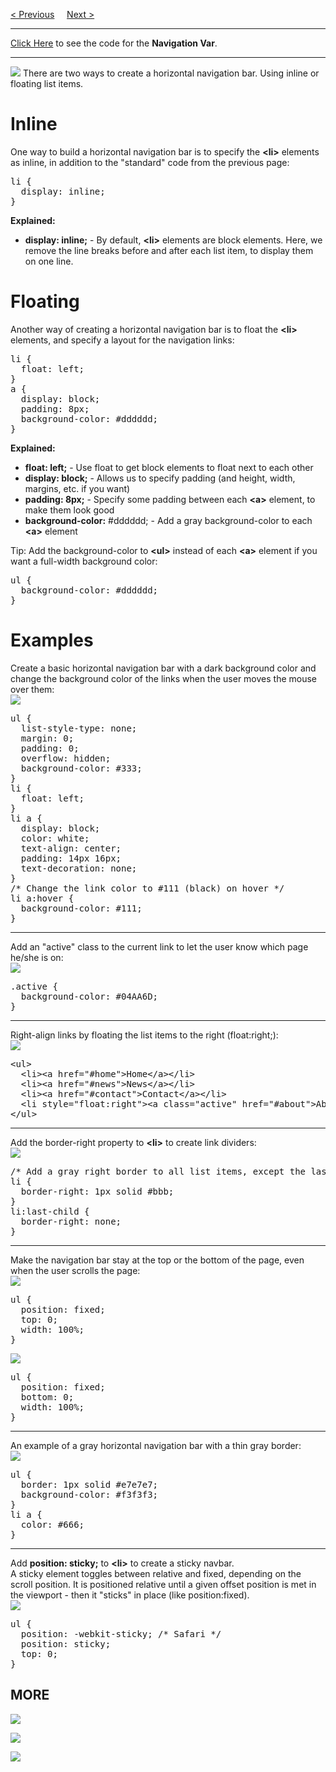 <a href="/CSS/NavigationBar/Vertical.md">&lt; Previous</a>
&nbsp;&nbsp;&nbsp;
<a href="/CSS/Dropdown.md">Next &gt;</a>
<hr>
<a href="https://github.com/BGP100/topnav.html">Click Here</a> to see the code for the <b>Navigation Var</b>.
<hr>
<img src="https://i.imgur.com/V63iU8V.png">
There are two ways to create a horizontal navigation bar. Using inline or floating list items.
<h1>Inline</h1>
One way to build a horizontal navigation bar is to specify the <b>&lt;li&gt;</b> elements as inline, in addition to the "standard" code from the previous page:
<pre>
li {
  display: inline;
}
</pre>
<b>Explained:</b>
<ul>
  <li><b>display: inline;</b> - By default, <b>&lt;li&gt;</b> elements are block elements. Here, we remove the line breaks before and after each list item, to display them on one line.</li>
</ul>
<h1>Floating</h1>
Another way of creating a horizontal navigation bar is to float the <b>&lt;li&gt;</b> elements, and specify a layout for the navigation links:
<pre>
li {
  float: left;
}
a {
  display: block;
  padding: 8px;
  background-color: #dddddd;
}
</pre>
<b>Explained:</b>
<ul>
  <li><b>float: left;</b> - Use float to get block elements to float next to each other</li>
  <li><b>display: block;</b> - Allows us to specify padding (and height, width, margins, etc. if you want)</li>
  <li><b>padding: 8px;</b> - Specify some padding between each <b>&lt;a&gt;</b> element, to make them look good</li>
  <li><b>background-color:</b> #dddddd; - Add a gray background-color to each <b>&lt;a&gt;</b> element</li>
</ul>
</b>Tip:</b> Add the background-color to <b>&lt;ul&gt;</b> instead of each <b>&lt;a&gt;</b> element if you want a full-width background color:
<pre>
ul {
  background-color: #dddddd;
}
</pre>
<h1>Examples</h1>
Create a basic horizontal navigation bar with a dark background color and change the background color of the links when the user moves the mouse over them:
<br>
<img src="https://i.imgur.com/Dg6RyPp.png">
<pre>
ul {
  list-style-type: none;
  margin: 0;
  padding: 0;
  overflow: hidden;
  background-color: #333;
}
li {
  float: left;
}
li a {
  display: block;
  color: white;
  text-align: center;
  padding: 14px 16px;
  text-decoration: none;
}
/* Change the link color to #111 (black) on hover */
li a:hover {
  background-color: #111;
}
</pre>
<hr>
Add an "active" class to the current link to let the user know which page he/she is on:
<br>
<img src="https://i.imgur.com/V63iU8V.png">
<pre>
.active {
  background-color: #04AA6D;
}
</pre>
<hr>
Right-align links by floating the list items to the right (float:right;):
<br>
<img src="https://i.imgur.com/84OCTKc.png">
<pre>
&lt;ul&gt;
  &lt;li&gt;&lt;a href="#home"&gt;Home&lt;/a&gt;&lt;/li&gt;
  &lt;li&gt;&lt;a href="#news"&gt;News&lt;/a&gt;&lt;/li&gt;
  &lt;li&gt;&lt;a href="#contact"&gt;Contact&lt;/a&gt;&lt;/li&gt;
  &lt;li style="float:right"&gt;&lt;a class="active" href="#about">About&lt;/a&gt;&lt;/li&gt;
&lt;/ul&gt;
</pre>
<hr>
Add the border-right property to <b>&lt;li&gt;</b> to create link dividers:
<br>
<img src="https://i.imgur.com/GoXhiUi.png">
<pre>
/* Add a gray right border to all list items, except the last item (last-child) */
li {
  border-right: 1px solid #bbb;
}
li:last-child {
  border-right: none;
}
</pre>
<hr>
Make the navigation bar stay at the top or the bottom of the page, even when the user scrolls the page:
<br>
<img src="https://i.imgur.com/wUF6hAO.png">
<pre>
ul {
  position: fixed;
  top: 0;
  width: 100%;
}
</pre>
<img src="https://i.imgur.com/3cdlexg.png">
<pre>
ul {
  position: fixed;
  bottom: 0;
  width: 100%;
}
</pre>
<hr>
An example of a gray horizontal navigation bar with a thin gray border:
<br>
<img src="https://i.imgur.com/VbLi70q.png">
<pre>
ul {
  border: 1px solid #e7e7e7;
  background-color: #f3f3f3;
}
li a {
  color: #666;
}
</pre>
<hr>
Add <b>position: sticky;</b> to <b>&lt;li&gt;</b> to create a sticky navbar.
<br>
A sticky element toggles between relative and fixed, depending on the scroll position. It is positioned relative until a given offset position is met in the viewport - then it "sticks" in place (like position:fixed).
<br>
<img src="https://i.imgur.com/XVEK7WT.png">
<pre>
ul {
  position: -webkit-sticky; /* Safari */
  position: sticky;
  top: 0;
}
</pre>
<h2>MORE</h2>
<img src="https://i.imgur.com/JwteRvA.jpg">
<p></p>
<img src="https://i.imgur.com/CrzFMdW.jpg">
<p></p>
<img src="https://i.imgur.com/JVutkwr.png">
